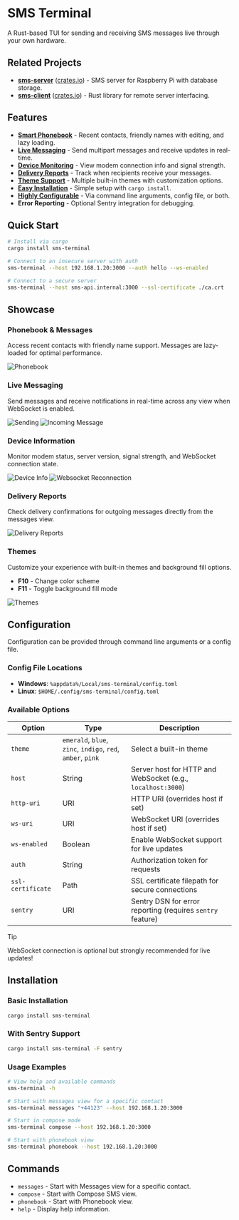 # SMS Terminal

A Rust-based TUI for sending and receiving SMS messages live through your own hardware.

## Related Projects

- **[sms-server](https://github.com/morgverd/sms-server)** ([crates.io](https://crates.io/crates/sms-server)) - SMS server for Raspberry Pi with database storage.
- **[sms-client](https://github.com/morgverd/sms-client)** ([crates.io](https://crates.io/crates/sms-client)) - Rust library for remote server interfacing.

## Features

- **[Smart Phonebook](#phonebook--messages)** - Recent contacts, friendly names with editing, and lazy loading.
- **[Live Messaging](#live-messaging)** - Send multipart messages and receive updates in real-time.
- **[Device Monitoring](#device-information)** - View modem connection info and signal strength.
- **[Delivery Reports](#delivery-reports)** - Track when recipients receive your messages.
- **[Theme Support](#themes)** - Multiple built-in themes with customization options.
- **[Easy Installation](#installation)** - Simple setup with `cargo install`.
- **[Highly Configurable](#configuration)** - Via command line arguments, config file, or both.
- **Error Reporting** - Optional Sentry integration for debugging.

## Quick Start

```bash
# Install via cargo
cargo install sms-terminal

# Connect to an insecure server with auth
sms-terminal --host 192.168.1.20:3000 --auth hello --ws-enabled

# Connect to a secure server
sms-terminal --host sms-api.internal:3000 --ssl-certificate ./ca.crt
```

## Showcase

### Phonebook & Messages
Access recent contacts with friendly name support. Messages are lazy-loaded for optimal performance.

![Phonebook](/.github/assets/phonebook-messages.gif)

### Live Messaging
Send messages and receive notifications in real-time across any view when WebSocket is enabled.

![Sending](/.github/assets/sending.gif)
![Incoming Message](/.github/assets/incoming-message-notification.gif)

### Device Information
Monitor modem status, server version, signal strength, and WebSocket connection state.

![Device Info](/.github/assets/device-info.png)
![Websocket Reconnection](/.github/assets/websocket-reconnect.gif)

### Delivery Reports
Check delivery confirmations for outgoing messages directly from the messages view.

![Delivery Reports](/.github/assets/delivery-reports.png)

### Themes
Customize your experience with built-in themes and background fill options.
- **F10** - Change color scheme
- **F11** - Toggle background fill mode

![Themes](/.github/assets/themes.gif)

## Configuration

Configuration can be provided through command line arguments or a config file.

### Config File Locations
- **Windows**: `%appdata%/Local/sms-terminal/config.toml`
- **Linux**: `$HOME/.config/sms-terminal/config.toml`

### Available Options

| Option            | Type                                                        | Description                                                 |
|-------------------|-------------------------------------------------------------|-------------------------------------------------------------|
| `theme`           | `emerald`, `blue`, `zinc`, `indigo`, `red`, `amber`, `pink` | Select a built-in theme                                     |
| `host`            | String                                                      | Server host for HTTP and WebSocket (e.g., `localhost:3000`) |
| `http-uri`        | URI                                                         | HTTP URI (overrides host if set)                            |
| `ws-uri`          | URI                                                         | WebSocket URI (overrides host if set)                       |
| `ws-enabled`      | Boolean                                                     | Enable WebSocket support for live updates                   |
| `auth`            | String                                                      | Authorization token for requests                            |
| `ssl-certificate` | Path                                                        | SSL certificate filepath for secure connections             |
| `sentry`          | URI                                                         | Sentry DSN for error reporting (requires `sentry` feature)  |

> [!TIP]
> WebSocket connection is optional but strongly recommended for live updates!

## Installation

### Basic Installation
```bash
cargo install sms-terminal
```

### With Sentry Support
```bash
cargo install sms-terminal -F sentry
```

### Usage Examples
```bash
# View help and available commands
sms-terminal -h

# Start with messages view for a specific contact
sms-terminal messages "+44123" --host 192.168.1.20:3000

# Start in compose mode
sms-terminal compose --host 192.168.1.20:3000

# Start with phonebook view
sms-terminal phonebook --host 192.168.1.20:3000
```

## Commands

- `messages` - Start with Messages view for a specific contact.
- `compose` - Start with Compose SMS view.
- `phonebook` - Start with Phonebook view.
- `help` - Display help information.

